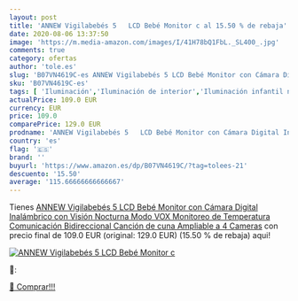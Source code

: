 ```yaml
---
layout: post
title: 'ANNEW Vigilabebés 5   LCD Bebé Monitor c al 15.50 % de rebaja'
date: 2020-08-06 13:37:50
image: 'https://m.media-amazon.com/images/I/41H78bQ1FbL._SL400_.jpg'
comments: true
category: ofertas
author: 'tole.es'
slug: 'B07VN4619C-es ANNEW Vigilabebés 5 LCD Bebé Monitor con Cámara Digital...'
sku: 'B07VN4619C-es'
tags: [ 'Iluminación','Iluminación de interior','Iluminación infantil nocturna','Lámparas e iluminación infantil','Monos para bebés niño','Ropa','Ropa de una pieza para bebés niño','Ropa para bebés','Ropa para bebés niño','bebé','vigilabebés', ]
actualPrice: 109.0 EUR
currency: EUR
price: 109.0
comparePrice: 129.0 EUR
prodname: 'ANNEW Vigilabebés 5   LCD Bebé Monitor con Cámara Digital Inalámbrico con Visión Nocturna Modo VOX Monitoreo de Temperatura Comunicación Bidireccional Canción de cuna Ampliable a 4 Cameras'
country: 'es'
flag: '🇪🇸'
brand: ''
buyurl: 'https://www.amazon.es/dp/B07VN4619C/?tag=tolees-21'
descuento: '15.50'
average: '115.66666666666667'
---
```


Tienes [ANNEW Vigilabebés 5   LCD Bebé Monitor con Cámara Digital Inalámbrico con Visión Nocturna Modo VOX Monitoreo de Temperatura Comunicación Bidireccional Canción de cuna Ampliable a 4 Cameras](https://www.amazon.es/dp/B07VN4619C/?tag=tolees-21) con precio final de  109.0 EUR (original: 129.0 EUR) (15.50 %  de rebaja) aqui!

[![ANNEW Vigilabebés 5   LCD Bebé Monitor c](https://m.media-amazon.com/images/I/41H78bQ1FbL._SL400_.jpg)](https://www.amazon.es/dp/B07VN4619C/?tag=tolees-21)

🔎:


[🛒 Comprar!!!](https://www.amazon.es/dp/B07VN4619C/?tag=tolees-21)
